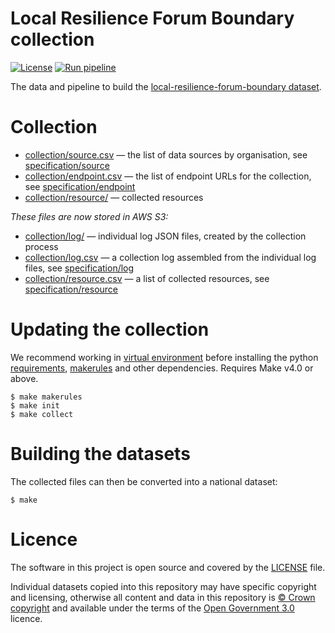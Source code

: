 # Local Resilience Forum Boundary collection

[![License](https://img.shields.io/github/license/mashape/apistatus.svg)](https://github.com/digital-land/local-resilience-forum-boundary/blob/main/LICENSE)
[![Run pipeline](https://github.com/digital-land/local-resilience-forum-boundary-collection/actions/workflows/run.yml/badge.svg)](https://github.com/digital-land/local-resilience-forum-boundary-collection/actions/workflows/run.yml)

The data and pipeline to build the [local-resilience-forum-boundary dataset](https://www.digital-land.info/dataset/local-resilience-forum-boundary).

# Collection

* [collection/source.csv](collection/source.csv) — the list of data sources by organisation, see [specification/source](https://digital-land.github.io/specification/schema/source/)
* [collection/endpoint.csv](collection/endpoint.csv) — the list of endpoint URLs for the collection, see [specification/endpoint](https://digital-land.github.io/specification/schema/endpoint)
* [collection/resource/](collection/resource/) — collected resources

*These files are now stored in AWS S3:*

* [collection/log/](https://files.planning.data.gov.uk/local-resilience-forum-boundary-collection/collection/log/) — individual log JSON files, created by the collection process
* [collection/log.csv](https://files.planning.data.gov.uk/local-resilience-forum-boundary-collection/collection/log.csv) — a collection log assembled from the individual log files, see [specification/log](https://digital-land.github.io/specification/schema/log)
* [collection/resource.csv](https://files.planning.data.gov.uk/local-resilience-forum-boundary-collection/collection/resource.csv) — a list of collected resources, see [specification/resource](https://digital-land.github.io/specification/schema/resource)

# Updating the collection

We recommend working in [virtual environment](http://docs.python-guide.org/en/latest/dev/virtualenvs/) before installing the python [requirements](requirements.txt), [makerules](https://github.com/digital-land/makerules) and other dependencies. Requires Make v4.0 or above.

    $ make makerules
    $ make init
    $ make collect

# Building the datasets

The collected files can then be converted into a national dataset:

    $ make

# Licence

The software in this project is open source and covered by the [LICENSE](LICENSE) file.

Individual datasets copied into this repository may have specific copyright and licensing, otherwise all content and data in this repository is
[© Crown copyright](http://www.nationalarchives.gov.uk/information-management/re-using-public-sector-information/copyright-and-re-use/crown-copyright/)
and available under the terms of the [Open Government 3.0](https://www.nationalarchives.gov.uk/doc/open-government-licence/version/3/) licence.
